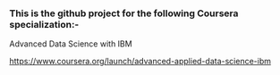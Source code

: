 ### This is the github project for the following Coursera specialization:-

Advanced Data Science with IBM

https://www.coursera.org/launch/advanced-applied-data-science-ibm
